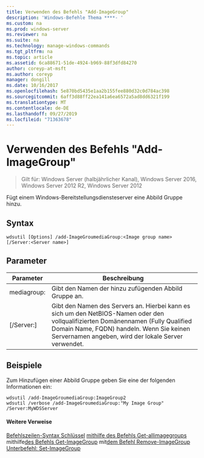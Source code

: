 ```yaml
---
title: Verwenden des Befehls "Add-ImageGroup"
description: 'Windows-Befehle Thema ****- '
ms.custom: na
ms.prod: windows-server
ms.reviewer: na
ms.suite: na
ms.technology: manage-windows-commands
ms.tgt_pltfrm: na
ms.topic: article
ms.assetid: 6ca88671-51de-4924-b969-88f3dfd84270
author: coreyp-at-msft
ms.author: coreyp
manager: dongill
ms.date: 10/16/2017
ms.openlocfilehash: 5e870bd5435e1aa2b155fee880d32c0d784ac398
ms.sourcegitcommit: 6aff3d88ff22ea141a6ea6572a5ad8dd6321f199
ms.translationtype: MT
ms.contentlocale: de-DE
ms.lasthandoff: 09/27/2019
ms.locfileid: "71363678"
---
```

# <a name="using-the-add-imagegroup-command"></a>Verwenden des Befehls "Add-ImageGroup"

>Gilt für: Windows Server (halbjährlicher Kanal), Windows Server 2016, Windows Server 2012 R2, Windows Server 2012

Fügt einem Windows-Bereitstellungsdiensteserver eine Abbild Gruppe hinzu.
## <a name="syntax"></a>Syntax
```
wdsutil [Options] /add-ImageGroumediaGroup:<Image group name> [/Server:<Server name>]
```
## <a name="parameters"></a>Parameter
|Parameter|Beschreibung|
|-------|--------|
mediagroup: <Image group name>|Gibt den Namen der hinzu zufügenden Abbild Gruppe an.|
|[/Server:<Server name>]|Gibt den Namen des Servers an. Hierbei kann es sich um den NetBIOS-Namen oder den vollqualifizierten Domänennamen (Fully Qualified Domain Name, FQDN) handeln. Wenn Sie keinen Servernamen angeben, wird der lokale Server verwendet.|
## <a name="BKMK_examples"></a>Beispiele
Zum Hinzufügen einer Abbild Gruppe geben Sie eine der folgenden Informationen ein:
```
wdsutil /add-ImageGroumediaGroup:ImageGroup2
wdsutil /verbose /add-ImageGroumediaGroup:"My Image Group" /Server:MyWDSServer
```
#### <a name="additional-references"></a>Weitere Verweise
[Befehlszeilen-Syntax Schlüssel](command-line-syntax-key.md)
[mithilfe des Befehls Get-allimagegroups](using-the-get-allimagegroups-command.md)
 mithilfe[des Befehls Get-ImageGroup](using-the-get-imagegroup-command.md)
 mit[dem Befehl Remove-ImageGroup](using-the-remove-imagegroup-command.md)
[Unterbefehl: Set-ImageGroup](subcommand-set-imagegroup.md)
